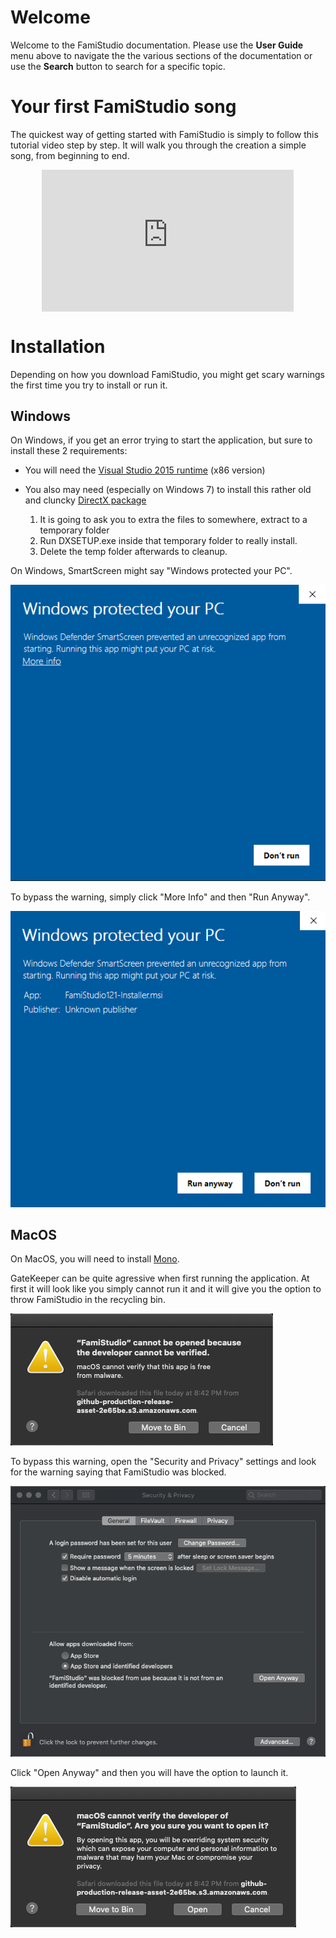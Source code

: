 # Welcome

Welcome to the FamiStudio documentation. Please use the __User Guide__ menu above to navigate the the various sections of the documentation or use the __Search__ button to search for a specific topic.

# Your first FamiStudio song

The quickest way of getting started with FamiStudio is simply to follow this tutorial video step by step. It will walk you through the creation a simple song, from beginning to end.

<div style="position:relative;margin-left: auto;margin-right: auto;width:80%;height:0;padding-bottom:45%;">
	<iframe style="position:absolute;top:0;left:0;width:100%;height:100%" src="https://www.youtube.com/embed/-5GovfMwF90" frameborder="0" allow="accelerometer; autoplay; encrypted-media; gyroscope; picture-in-picture" allowfullscreen></iframe>
</div>

# Installation

Depending on how you download FamiStudio, you might get scary warnings the first time you try to install or run it.

## Windows

On Windows, if you get an error trying to start the application, but sure to install these 2 requirements:

* You will need the [Visual Studio 2015 runtime](https://www.microsoft.com/en-pk/download/details.aspx?id=48145) (x86 version)
* You also may need (especially on Windows 7) to install this rather old and cluncky [DirectX package](https://www.microsoft.com/en-us/download/confirmation.aspx?id=8109)

	1. It is going to ask you to extra the files to somewhere, extract to a temporary folder
	2. Run DXSETUP.exe inside that temporary folder to really install.
	3. Delete the temp folder afterwards to cleanup.

On Windows, SmartScreen might say "Windows protected your PC".

![](images/SmartScreen1.png#center)

To bypass the warning, simply click "More Info" and then "Run Anyway".
 
![](images/SmartScreen2.png#center)

## MacOS

On MacOS, you will need to install [Mono](https://www.mono-project.com/download/stable/#download-mac).

GateKeeper can be quite agressive when first running the application. At first it will look like you simply cannot run it and it will give you the option to throw FamiStudio in the recycling bin.

![](images/GateKeeper1.png#center)

To bypass this warning, open the "Security and Privacy" settings and look for the warning saying that FamiStudio was blocked. 

![](images/GateKeeper2.png#center)

Click "Open Anyway" and then you will have the option to launch it.

![](images/GateKeeper3.png#center)
